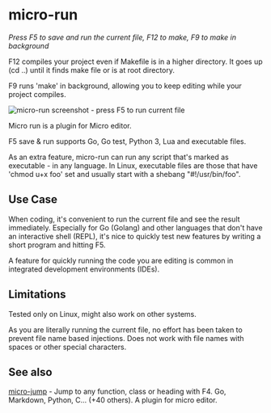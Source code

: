# micro-run

*Press F5 to save and run the current file, F12 to make, F9 to make in background*

F12 compiles your project even if Makefile is in a higher directory. It goes up (cd ..) until it finds make file or is at root directory. 

F9 runs 'make' in background, allowing you to keep editing while your project compiles. 

![micro-run screenshot - press F5 to run current file](micro-run.png)

Micro run is a plugin for Micro editor.

F5 save & run supports Go, Go test, Python 3, Lua and executable files. 

As an extra feature, micro-run can run any script that's marked as executable - in any language. In Linux, executable files are those that have 'chmod u+x foo' set and usually start with a shebang "#!/usr/bin/foo". 

## Use Case

When coding, it's convenient to run the current file and see the result immediately. Especially for Go (Golang) and other languages that don't have an interactive shell (REPL), it's nice to quickly test new features by writing a short program and hitting F5. 

A feature for quickly running the code you are editing is common in integrated development environments (IDEs).

## Limitations

Tested only on Linux, might also work on other systems. 

As you are literally running the current file, no effort has been taken to prevent file name based injections. Does not work with file names with spaces or other special characters. 

## See also

[micro-jump](https://github.com/terokarvinen/micro-jump) - Jump to any function, class or heading with F4. Go, Markdown, Python, C... (+40 others). A plugin for micro editor. 
